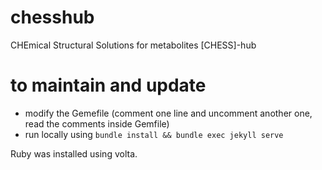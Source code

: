 # chesshub
CHEmical Structural Solutions for metabolites [CHESS]-hub


# to maintain and update

- modify the Gemefile (comment one line and uncomment another one, read the comments inside Gemfile)
- run locally using `bundle install && bundle exec jekyll serve`

Ruby was installed using volta.

